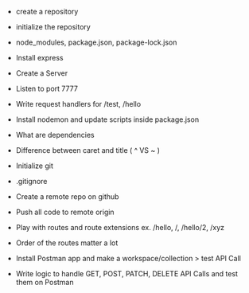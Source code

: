 - create a repository
- initialize the repository
- node_modules, package.json, package-lock.json
- Install express
- Create a Server
- Listen to port 7777
- Write request handlers for /test, /hello
- Install nodemon and update scripts inside package.json
- What are dependencies
- Difference between caret and title ( ^ VS ~ )

- Initialize git
- .gitignore
- Create a remote repo on github
- Push all code to remote origin
- Play with routes and route extensions ex. /hello, /, /hello/2, /xyz
- Order of the routes matter a lot

- Install Postman app and make a workspace/collection > test API Call
- Write logic to handle GET, POST, PATCH, DELETE API Calls and test them on Postman
